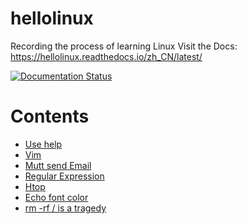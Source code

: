 # hellolinux
Recording the process of learning Linux
Visit the Docs: https://hellolinux.readthedocs.io/zh_CN/latest/

[![Documentation Status](https://readthedocs.org/projects/hellolinux/badge/?version=latest)](https://hellolinux.readthedocs.io/zh_CN/latest/?badge=latest)
      
# Contents  
- [Use help](./source/01_use_help.rst) <!-- markdown comment： link to other file in this repo -->
- [Vim](./source/02_how_to_use_vim.rst)
- [Mutt send Email](./source/03_use_mutt_to_send_email.rst)
- [Regular Expression](./source/04_wildcard_regular_expression_in_bash_script.rst)
- [Htop](./source/05_how_to_install_htop_in_linux.rst)
- [Echo font color](./source/06_echo_color_font.rst)
- [rm -rf / is a tragedy](./source/07_forbit_use_rm_to_delete_root_path.rst)